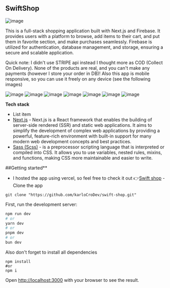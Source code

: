 ## SwiftShop

![image](https://github.com/karloCroDev/swift-shop/assets/117281346/e6a78c84-3e6b-4098-bc68-8af0bd901b52)


This is a full-stack shopping application built with Next.js and Firebase. It provides users with a platform to browse, add items to their cart, and put them in favorite section, and make purchases seamlessly. Firebase is utilized for authentication, database management, and storage, ensuring a secure and scalable application. 

Quick note: I didn't use STRIPE api instead I thought more as COD (Collect On Delivery). None of the products are real, and you can't make any payments (however I store your order in DB)!
Also this app is mobile responsive, so you can use it freely on any device (see the following images)

![image](https://github.com/karloCroDev/swift-shop/assets/117281346/e52565ec-54cd-4d19-ab32-bcfcfb8c31fc)
![image](https://github.com/karloCroDev/swift-shop/assets/117281346/c9a09871-b526-4a4a-8bf2-35142cc18492)
![image](https://github.com/karloCroDev/swift-shop/assets/117281346/6c0cfd5e-e3a8-4599-9931-d8e0caf6ed88)
![image](https://github.com/karloCroDev/swift-shop/assets/117281346/7f0efec5-2b50-4c61-9c04-93ed7b7903d9)
![image](https://github.com/karloCroDev/swift-shop/assets/117281346/62e363c0-0a74-4caa-94fb-b6cc5d58a7a0)
![image](https://github.com/karloCroDev/swift-shop/assets/117281346/ed87795d-a2d6-4d8b-910f-a6eaaba1dc8f)
![image](https://github.com/karloCroDev/swift-shop/assets/117281346/d01a1038-3338-4800-be12-5dbfede35293)




**Tech stack**

 - List item
 - [Next.js](https://nextjs.org/) - Next.js is a React framework that enables the building of server-side rendered (SSR) and static web applications. It aims to simplify the development of complex web applications by providing a powerful, feature-rich environment with built-in support for many modern web development concepts and best practices.
 - [Sass (Scss)](https://sass-lang.com/) - is a preprocessor scripting language that is interpreted or compiled into CSS. It allows you to use variables, nested rules, mixins, and functions, making CSS more maintainable and easier to write.
 

##Getting started**
 - I hosted the app using vercel, so feel free to check it out  👉[Swift shop](https://swift-shop-c31usfp9p-karlos-projects-42cba8bf.vercel.app/)
-Clone the app
```
git clone "https://github.com/karloCroDev/swift-shop.git"
```
First, run the development server:
```bash
npm run dev
# or
yarn dev
# or
pnpm dev
# or
bun dev
```
Also don't forget to install all dependencies
```
npm install
#or
npm i 
```
Open [http://localhost:3000](http://localhost:3000) with your browser to see the result.



